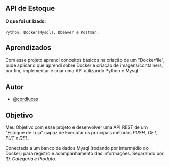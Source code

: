 
## API de Estoque

#### O que foi utilizado:

```
Python, Docker(Mysql), Dbeaver e Postman. 

```



## Aprendizados

Com esse projeto aprendi conceitos básicos na criação de um "Dockerfile", pude aplicar o que aprendi sobre Docker e criação de imagens/containers, por fim, implementar e criar uma API utilizando Python e Mysql.


## Autor

- [@cordlucas](https://www.github.com/cordlucas)


## Objetivo

Meu Objetivo com esse projeto é desenvolver uma API REST de um "Estoque de Loja" capaz de Executar os principais métodos *PUSH, GET, PUT e DEL*.

Conectada a um banco de dados Mysql (rodando por intermédio do Docker) para registro e acompanhamento das informações. Separando por: *ID, Categoria e Produto*.




